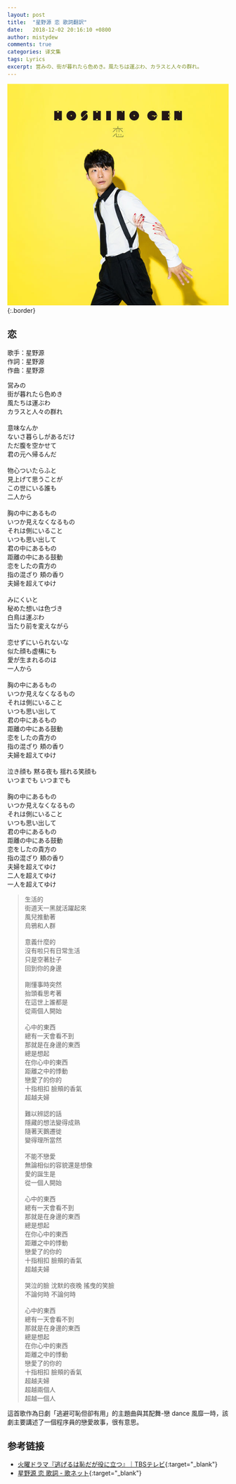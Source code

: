 ```yaml
---
layout: post
title:  "星野源 恋 歌詞翻訳"
date:   2018-12-02 20:16:10 +0800
author: mistydew
comments: true
categories: 译文集
tags: Lyrics
excerpt: 営みの、街が暮れたら色めき。風たちは運ぶわ、カラスと人々の群れ。
---
```

![VICL-37189](/assets/images/cover/misc/VICL-37189.jpg){:.border}

## 恋

歌手：星野源<br>
作詞：星野源<br>
作曲：星野源

<div class="lyric-original">
<p>
営みの<br>
街が暮れたら色めき<br>
風たちは運ぶわ<br>
カラスと人々の群れ<br>
<br>
意味なんか<br>
ないさ暮らしがあるだけ<br>
ただ腹を空かせて<br>
君の元へ帰るんだ<br>
<br>
物心ついたらふと<br>
見上げて思うことが<br>
この世にいる誰も<br>
二人から<br>
<br>
胸の中にあるもの<br>
いつか見えなくなるもの<br>
それは側にいること<br>
いつも思い出して<br>
君の中にあるもの<br>
距離の中にある鼓動<br>
恋をしたの貴方の<br>
指の混ざり 頬の香り<br>
夫婦を超えてゆけ<br>
<br>
みにくいと<br>
秘めた想いは色づき<br>
白鳥は運ぶわ<br>
当たり前を変えながら<br>
<br>
恋せずにいられないな<br>
似た顔も虚構にも<br>
愛が生まれるのは<br>
一人から<br>
<br>
胸の中にあるもの<br>
いつか見えなくなるもの<br>
それは側にいること<br>
いつも思い出して<br>
君の中にあるもの<br>
距離の中にある鼓動<br>
恋をしたの貴方の<br>
指の混ざり 頬の香り<br>
夫婦を超えてゆけ<br>
<br>
泣き顔も 黙る夜も 揺れる笑顔も<br>
いつまでも いつまでも<br>
<br>
胸の中にあるもの<br>
いつか見えなくなるもの<br>
それは側にいること<br>
いつも思い出して<br>
君の中にあるもの<br>
距離の中にある鼓動<br>
恋をしたの貴方の<br>
指の混ざり 頬の香り<br>
夫婦を超えてゆけ<br>
二人を超えてゆけ<br>
一人を超えてゆけ
</p>
</div>

<div class="lyric-translation">
<blockquote>
生活的<br>
街道天一黑就活躍起來<br>
風兒推動著<br>
烏鴉和人群<br>
<br>
意義什麼的<br>
沒有啦只有日常生活<br>
只是空著肚子<br>
回到你的身邊<br>
<br>
剛懂事時突然<br>
抬頭看思考著<br>
在這世上誰都是<br>
從兩個人開始<br>
<br>
心中的東西<br>
總有一天會看不到<br>
那就是在身邊的東西<br>
總是想起<br>
在你心中的東西<br>
距離之中的悸動<br>
戀愛了的你的<br>
十指相扣 臉頰的香氣<br>
超越夫婦<br>
<br>
難以辨認的話<br>
隱藏的想法變得成熟<br>
隨著天鵝遷徙<br>
變得理所當然<br>
<br>
不能不戀愛<br>
無論相似的容貌還是想像<br>
愛的誕生是<br>
從一個人開始<br>
<br>
心中的東西<br>
總有一天會看不到<br>
那就是在身邊的東西<br>
總是想起<br>
在你心中的東西<br>
距離之中的悸動<br>
戀愛了的你的<br>
十指相扣 臉頰的香氣<br>
超越夫婦<br>
<br>
哭泣的臉 沈默的夜晚 搖曳的笑臉<br>
不論何時 不論何時<br>
<br>
心中的東西<br>
總有一天會看不到<br>
那就是在身邊的東西<br>
總是想起<br>
在你心中的東西<br>
距離之中的悸動<br>
戀愛了的你的<br>
十指相扣 臉頰的香氣<br>
超越夫婦<br>
超越兩個人<br>
超越一個人
</blockquote>
</div>

這首歌作為日劇「逃避可恥但卻有用」的主題曲與其配舞-戀 dance 風靡一時，該劇主要講述了一個程序員的戀愛故事，很有意思。

## 参考链接

* [火曜ドラマ『逃げるは恥だが役に立つ』｜TBSテレビ](https://www.tbs.co.jp/NIGEHAJI_tbs){:target="_blank"}
* [星野源 恋 歌詞 - 歌ネット](https://www.uta-net.com/song/216304){:target="_blank"}
